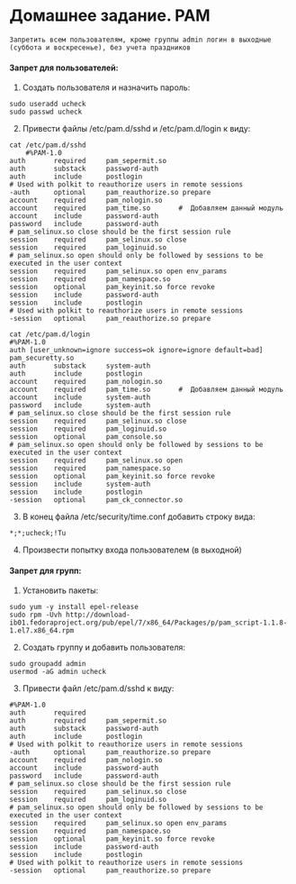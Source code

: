 # Домашнее задание. PAM

    Запретить всем пользователям, кроме группы admin логин в выходные (суббота и воскресенье), без учета праздников
    
#### Запрет для пользователей:
1. Создать пользователя и назначить пароль:
```
sudo useradd ucheck
sudo passwd ucheck
```
2. Привести файлы /etc/pam.d/sshd и /etc/pam.d/login к виду:


```
cat /etc/pam.d/sshd
    #%PAM-1.0
auth       required     pam_sepermit.so
auth       substack     password-auth
auth       include      postlogin
# Used with polkit to reauthorize users in remote sessions
-auth      optional     pam_reauthorize.so prepare
account    required     pam_nologin.so
account    required     pam_time.so       #  Добавляем данный модуль
account    include      password-auth
password   include      password-auth
# pam_selinux.so close should be the first session rule
session    required     pam_selinux.so close
session    required     pam_loginuid.so
# pam_selinux.so open should only be followed by sessions to be executed in the user context
session    required     pam_selinux.so open env_params
session    required     pam_namespace.so
session    optional     pam_keyinit.so force revoke
session    include      password-auth
session    include      postlogin
# Used with polkit to reauthorize users in remote sessions
-session   optional     pam_reauthorize.so prepare
```


```
cat /etc/pam.d/login
#%PAM-1.0
auth [user_unknown=ignore success=ok ignore=ignore default=bad] pam_securetty.so
auth       substack     system-auth
auth       include      postlogin
account    required     pam_nologin.so
account    required     pam_time.so       #  Добавляем данный модуль
account    include      system-auth
password   include      system-auth
# pam_selinux.so close should be the first session rule
session    required     pam_selinux.so close
session    required     pam_loginuid.so
session    optional     pam_console.so
# pam_selinux.so open should only be followed by sessions to be executed in the user context
session    required     pam_selinux.so open
session    required     pam_namespace.so
session    optional     pam_keyinit.so force revoke
session    include      system-auth
session    include      postlogin
-session   optional     pam_ck_connector.so
```

3. В конец файла /etc/security/time.conf добавить строку вида:
```
*;*;ucheck;!Tu
```
4. Произвести попытку входа пользователем (в выходной)

#### Запрет для групп:

1. Установить пакеты:
```
sudo yum -y install epel-release
sudo rpm -Uvh http://download-ib01.fedoraproject.org/pub/epel/7/x86_64/Packages/p/pam_script-1.1.8-1.el7.x86_64.rpm
```
2. Создать группу и добавить пользователя:
```
sudo groupadd admin
usermod -aG admin ucheck
```
3. Привести файл /etc/pam.d/sshd к виду:
```
#%PAM-1.0
auth       required     
auth       required     pam_sepermit.so
auth       substack     password-auth
auth       include      postlogin
# Used with polkit to reauthorize users in remote sessions
-auth      optional     pam_reauthorize.so prepare
account    required     pam_nologin.so
account    include      password-auth
password   include      password-auth
# pam_selinux.so close should be the first session rule
session    required     pam_selinux.so close
session    required     pam_loginuid.so
# pam_selinux.so open should only be followed by sessions to be executed in the user context
session    required     pam_selinux.so open env_params
session    required     pam_namespace.so
session    optional     pam_keyinit.so force revoke
session    include      password-auth
session    include      postlogin
# Used with polkit to reauthorize users in remote sessions
-session   optional     pam_reauthorize.so prepare
```

